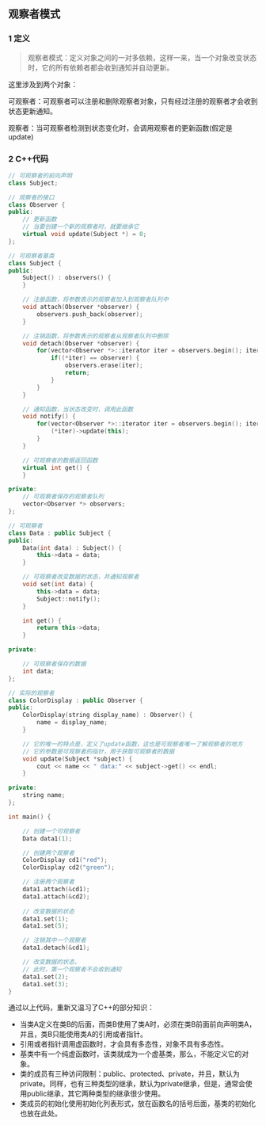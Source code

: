 ## 观察者模式

### 1 定义

> 观察者模式：定义对象之间的一对多依赖，这样一来，当一个对象改变状态时，它的所有依赖者都会收到通知并自动更新。

这里涉及到两个对象：

可观察者：可观察者可以注册和删除观察者对象，只有经过注册的观察者才会收到状态更新通知。

观察者：当可观察者检测到状态变化时，会调用观察者的更新函数(假定是update)

### 2 C++代码

``` C++
// 可观察者的前向声明
class Subject;

// 观察者的接口
class Observer {
public:
	// 更新函数
	// 当要创建一个新的观察者时，就要继承它
    virtual void update(Subject *) = 0;
};

// 可观察者基类
class Subject {
public:
	Subject() : observers() {
	}

	// 注册函数，将参数表示的观察者加入到观察者队列中
	void attach(Observer *observer) {
		observers.push_back(observer);
	}

	// 注销函数，将参数表示的观察者从观察者队列中删除
	void detach(Observer *observer) {
		for(vector<Observer *>::iterator iter = observers.begin(); iter != observers.end(); ++iter) {
			if((*iter) == observer) {
				observers.erase(iter);
				return;
			}
		}
	}

	// 通知函数，当状态改变时，调用此函数
	void notify() {
		for(vector<Observer *>::iterator iter = observers.begin(); iter != observers.end(); ++iter) {
			(*iter)->update(this);
		}
	}

	// 可观察者的数据返回函数
	virtual int get() {
	}

private:
	// 可观察者保存的观察者队列
	vector<Observer *> observers;
};

// 可观察者
class Data : public Subject {
public:
	Data(int data) : Subject() {
		this->data = data;
	}

	// 可观察者改变数据的状态，并通知观察者
	void set(int data) {
		this->data = data;
		Subject::notify();
	}

	int get() {
		return this->data;
	}

private:

	// 可观察者保存的数据
	int data;
};

// 实际的观察者
class ColorDisplay : public Observer {
public:
	ColorDisplay(string display_name) : Observer() {
		name = display_name;
	}

	// 它的唯一的特点是，定义了update函数，这也是可观察者唯一了解观察者的地方
	// 它的参数是可观察者的指针，用于获取可观察者的数据
	void update(Subject *subject) {
		cout << name << " data:" << subject->get() << endl;
	}

private:
	string name;
};

int main() {

	// 创建一个可观察者
	Data data1(1);

	// 创建两个观察者
	ColorDisplay cd1("red");
	ColorDisplay cd2("green");

	// 注册两个观察者
	data1.attach(&cd1);
	data1.attach(&cd2);
	
	// 改变数据的状态
	data1.set(1);
	data1.set(5);

	// 注销其中一个观察者
	data1.detach(&cd1);

	// 改变数据的状态，
	// 此时，第一个观察者不会收到通知
	data1.set(2);
	data1.set(3);
}
```

通过以上代码，重新又温习了C++的部分知识：

* 当类A定义在类B的后面，而类B使用了类A时，必须在类B前面前向声明类A，并且，类B只能使用类A的引用或者指针。
* 引用或者指针调用虚函数时，才会具有多态性，对象不具有多态性。
* 基类中有一个纯虚函数时，该类就成为一个虚基类，那么，不能定义它的对象。
* 类的成员有三种访问限制：public、protected、private，并且，默认为private。同样，也有三种类型的继承，默认为private继承，但是，通常会使用public继承，其它两种类型的继承很少使用。
* 类成员的初始化使用初始化列表形式，放在函数名的括号后面，基类的初始化也放在此处。